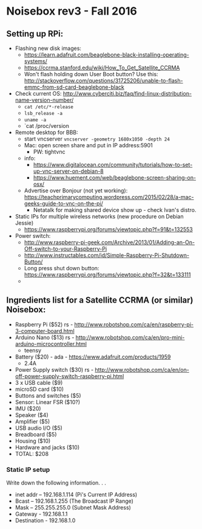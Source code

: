 Noisebox rev3 - Fall 2016
=========================

## Setting up RPi: 

- Flashing new disk images: 
    - https://learn.adafruit.com/beaglebone-black-installing-operating-systems/
    - https://ccrma.stanford.edu/wiki/How_To_Get_Satellite_CCRMA
    - Won't flash holding down User Boot button? Use this: http://stackoverflow.com/questions/31725206/unable-to-flash-emmc-from-sd-card-beaglebone-black
- Check current OS: http://www.cyberciti.biz/faq/find-linux-distribution-name-version-number/
    - `cat /etc/*-release`
    - `lsb_release -a`
    - `uname -a`
    - `cat /proc/version
- Remote desktop for BBB: 
    - start vncserver `vncserver -geometry 1680x1050 -depth 24`
    - Mac: open screen share and put in IP address:5901
        + PW: tightvnc
    - info:
        + https://www.digitalocean.com/community/tutorials/how-to-set-up-vnc-server-on-debian-8
        + https://www.huement.com/web/beaglebone-screen-sharing-on-osx/
    - Advertise over Bonjour (not yet working): https://teachprimarycomputing.wordpress.com/2015/02/28/a-mac-geeks-guide-to-vnc-on-the-pi/
        + Netatalk for making shared device show up - check Ivan's distro. 
- Static IPs for multiple wireless networks (new procedure on Debian Jessie)
    + https://www.raspberrypi.org/forums/viewtopic.php?f=91&t=132553
- Power switch:
    + http://www.raspberry-pi-geek.com/Archive/2013/01/Adding-an-On-Off-switch-to-your-Raspberry-Pi
    + http://www.instructables.com/id/Simple-Raspberry-Pi-Shutdown-Button/
    + Long press shut down button: https://www.raspberrypi.org/forums/viewtopic.php?f=32&t=133111
    + 


## Ingredients list for a Satellite CCRMA (or similar) Noisebox: 

- Raspberry Pi ($52) rs - http://www.robotshop.com/ca/en/raspberry-pi-3-computer-board.html
- Arduino Nano ($13) rs - http://www.robotshop.com/ca/en/pro-mini-arduino-microcontroller.html
    + teensy
- Battery ($20) - ada - https://www.adafruit.com/products/1959
    + 2.4A
- Power Supply switch ($30) rs - http://www.robotshop.com/ca/en/on-off-power-supply-switch-raspberry-pi.html
- 3 x USB cable ($9)
- microSD card ($10)
- Buttons and switches ($5)
- Sensor: Linear FSR ($10?)
- IMU ($20)
- Speaker ($4)
- Amplifier ($5)
- USB audio I/O ($5)
- Breadboard ($5)
- Housing ($10)
- Hardware and jacks ($10)
- TOTAL: $208

### Static IP setup

Write down the following information. . .

- inet addr – 192.168.1.114 (Pi's Current IP Address)
- Bcast –  192.168.1.255 (The Broadcast IP Range)
- Mask –  255.255.255.0 (Subnet Mask Address)
- Gateway - 192.168.1.1
- Destination - 192.168.1.0

